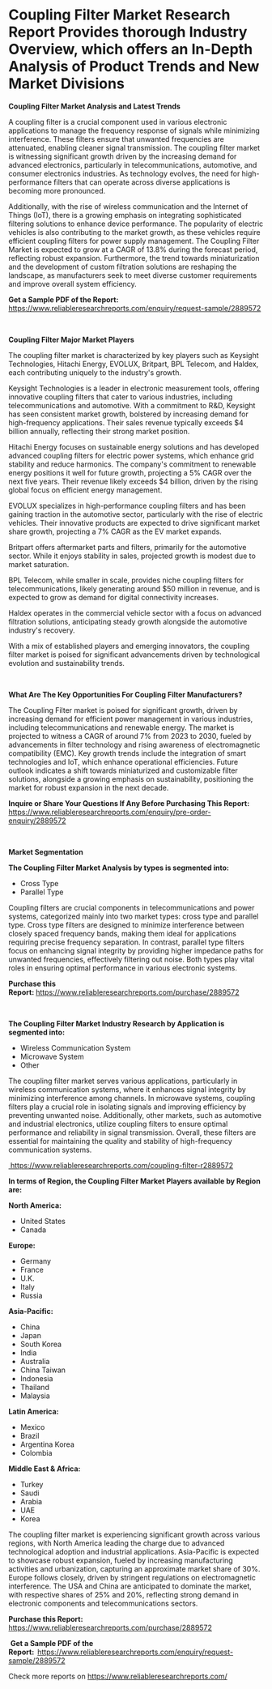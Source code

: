 <p><h1>Coupling Filter Market Research Report Provides thorough Industry Overview, which offers an In-Depth Analysis of Product Trends and New Market Divisions</h1></p><p><strong>Coupling Filter Market Analysis and Latest Trends</strong></p>
<p><p>A coupling filter is a crucial component used in various electronic applications to manage the frequency response of signals while minimizing interference. These filters ensure that unwanted frequencies are attenuated, enabling cleaner signal transmission. The coupling filter market is witnessing significant growth driven by the increasing demand for advanced electronics, particularly in telecommunications, automotive, and consumer electronics industries. As technology evolves, the need for high-performance filters that can operate across diverse applications is becoming more pronounced.</p><p>Additionally, with the rise of wireless communication and the Internet of Things (IoT), there is a growing emphasis on integrating sophisticated filtering solutions to enhance device performance. The popularity of electric vehicles is also contributing to the market growth, as these vehicles require efficient coupling filters for power supply management. The Coupling Filter Market is expected to grow at a CAGR of 13.8% during the forecast period, reflecting robust expansion. Furthermore, the trend towards miniaturization and the development of custom filtration solutions are reshaping the landscape, as manufacturers seek to meet diverse customer requirements and improve overall system efficiency.</p></p>
<p><strong>Get a Sample PDF of the Report:&nbsp;</strong> <a href="https://www.reliableresearchreports.com/enquiry/request-sample/2889572?utm_campaign=2957&utm_medium=2&utm_source=Github&utm_content=ia&utm_term=14032025&utm_id=coupling-filter">https://www.reliableresearchreports.com/enquiry/request-sample/2889572</a></p>
<p>&nbsp;</p>
<p><strong>Coupling Filter Major Market Players</strong></p>
<p><p>The coupling filter market is characterized by key players such as Keysight Technologies, Hitachi Energy, EVOLUX, Britpart, BPL Telecom, and Haldex, each contributing uniquely to the industry's growth.</p><p>Keysight Technologies is a leader in electronic measurement tools, offering innovative coupling filters that cater to various industries, including telecommunications and automotive. With a commitment to R&D, Keysight has seen consistent market growth, bolstered by increasing demand for high-frequency applications. Their sales revenue typically exceeds $4 billion annually, reflecting their strong market position.</p><p>Hitachi Energy focuses on sustainable energy solutions and has developed advanced coupling filters for electric power systems, which enhance grid stability and reduce harmonics. The company's commitment to renewable energy positions it well for future growth, projecting a 5% CAGR over the next five years. Their revenue likely exceeds $4 billion, driven by the rising global focus on efficient energy management.</p><p>EVOLUX specializes in high-performance coupling filters and has been gaining traction in the automotive sector, particularly with the rise of electric vehicles. Their innovative products are expected to drive significant market share growth, projecting a 7% CAGR as the EV market expands.</p><p>Britpart offers aftermarket parts and filters, primarily for the automotive sector. While it enjoys stability in sales, projected growth is modest due to market saturation.</p><p>BPL Telecom, while smaller in scale, provides niche coupling filters for telecommunications, likely generating around $50 million in revenue, and is expected to grow as demand for digital connectivity increases.</p><p>Haldex operates in the commercial vehicle sector with a focus on advanced filtration solutions, anticipating steady growth alongside the automotive industry's recovery.</p><p>With a mix of established players and emerging innovators, the coupling filter market is poised for significant advancements driven by technological evolution and sustainability trends.</p></p>
<p>&nbsp;</p>
<p><strong>What Are The Key Opportunities For Coupling Filter Manufacturers?</strong></p>
<p><p>The Coupling Filter market is poised for significant growth, driven by increasing demand for efficient power management in various industries, including telecommunications and renewable energy. The market is projected to witness a CAGR of around 7% from 2023 to 2030, fueled by advancements in filter technology and rising awareness of electromagnetic compatibility (EMC). Key growth trends include the integration of smart technologies and IoT, which enhance operational efficiencies. Future outlook indicates a shift towards miniaturized and customizable filter solutions, alongside a growing emphasis on sustainability, positioning the market for robust expansion in the next decade.</p></p>
<p><strong>Inquire or Share Your Questions If Any Before Purchasing This Report:</strong> <a href="https://www.reliableresearchreports.com/enquiry/pre-order-enquiry/2889572?utm_campaign=2957&utm_medium=2&utm_source=Github&utm_content=ia&utm_term=14032025&utm_id=coupling-filter">https://www.reliableresearchreports.com/enquiry/pre-order-enquiry/2889572</a></p>
<p>&nbsp;</p>
<p><strong>Market Segmentation</strong></p>
<p><strong>The Coupling Filter Market Analysis by types is segmented into:</strong></p>
<p><ul><li>Cross Type</li><li>Parallel Type</li></ul></p>
<p><p>Coupling filters are crucial components in telecommunications and power systems, categorized mainly into two market types: cross type and parallel type. Cross type filters are designed to minimize interference between closely spaced frequency bands, making them ideal for applications requiring precise frequency separation. In contrast, parallel type filters focus on enhancing signal integrity by providing higher impedance paths for unwanted frequencies, effectively filtering out noise. Both types play vital roles in ensuring optimal performance in various electronic systems.</p></p>
<p><strong>Purchase this Report:&nbsp;</strong><a href="https://www.reliableresearchreports.com/purchase/2889572?utm_campaign=2957&utm_medium=2&utm_source=Github&utm_content=ia&utm_term=14032025&utm_id=coupling-filter">https://www.reliableresearchreports.com/purchase/2889572</a></p>
<p>&nbsp;</p>
<p><strong>The Coupling Filter Market Industry Research by Application is segmented into:</strong></p>
<p><ul><li>Wireless Communication System</li><li>Microwave System</li><li>Other</li></ul></p>
<p><p>The coupling filter market serves various applications, particularly in wireless communication systems, where it enhances signal integrity by minimizing interference among channels. In microwave systems, coupling filters play a crucial role in isolating signals and improving efficiency by preventing unwanted noise. Additionally, other markets, such as automotive and industrial electronics, utilize coupling filters to ensure optimal performance and reliability in signal transmission. Overall, these filters are essential for maintaining the quality and stability of high-frequency communication systems.</p></p>
<p><a href="https://www.reliableresearchreports.com/coupling-filter-r2889572?utm_campaign=2957&utm_medium=2&utm_source=Github&utm_content=ia&utm_term=14032025&utm_id=coupling-filter">&nbsp;https://www.reliableresearchreports.com/coupling-filter-r2889572</a></p>
<p><strong>In terms of Region, the Coupling Filter Market Players available by Region are:</strong></p>
<p>
    <p> <strong> North America: </strong>
        <ul>
            <li>United States</li>
            <li>Canada</li>
        </ul>
        </p> 
    <p> <strong> Europe: </strong>
        <ul>
            <li>Germany</li>
            <li>France</li>
            <li>U.K.</li>
            <li>Italy</li>
            <li>Russia</li>
        </ul>
        </p> 
    <p> <strong> Asia-Pacific: </strong>
        <ul>
            <li>China</li>
            <li>Japan</li>
            <li>South Korea</li>
            <li>India</li>
            <li>Australia</li>
            <li>China Taiwan</li>
            <li>Indonesia</li>
            <li>Thailand</li>
            <li>Malaysia</li>
        </ul>
        </p> 
    <p> <strong> Latin America: </strong>
        <ul>
            <li>Mexico</li>
            <li>Brazil</li>
            <li>Argentina Korea</li>
            <li>Colombia</li>
        </ul>
        </p> 
    <p> <strong> Middle East & Africa: </strong>
        <ul>
            <li>Turkey</li>
            <li>Saudi</li>
            <li>Arabia</li>
            <li>UAE</li>
            <li>Korea</li>
        </ul>
    </p>
    </p>
<p><p>The coupling filter market is experiencing significant growth across various regions, with North America leading the charge due to advanced technological adoption and industrial applications. Asia-Pacific is expected to showcase robust expansion, fueled by increasing manufacturing activities and urbanization, capturing an approximate market share of 30%. Europe follows closely, driven by stringent regulations on electromagnetic interference. The USA and China are anticipated to dominate the market, with respective shares of 25% and 20%, reflecting strong demand in electronic components and telecommunications sectors.</p></p>
<p><strong>Purchase this Report: </strong><a href="https://www.reliableresearchreports.com/purchase/2889572?utm_campaign=2957&utm_medium=2&utm_source=Github&utm_content=ia&utm_term=14032025&utm_id=coupling-filter">https://www.reliableresearchreports.com/purchase/2889572</a></p>
<p>&nbsp;<strong>Get a Sample PDF of the Report:&nbsp;&nbsp;</strong><a href="https://www.reliableresearchreports.com/enquiry/request-sample/2889572?utm_campaign=2957&utm_medium=2&utm_source=Github&utm_content=ia&utm_term=14032025&utm_id=coupling-filter">https://www.reliableresearchreports.com/enquiry/request-sample/2889572</a></p>
<p><strong></strong></p>
<p>Check more reports on <a href="https://www.reliableresearchreports.com/?utm_campaign=2957&utm_medium=2&utm_source=Github&utm_content=ia&utm_term=14032025&utm_id=coupling-filter">https://www.reliableresearchreports.com/</a></p>